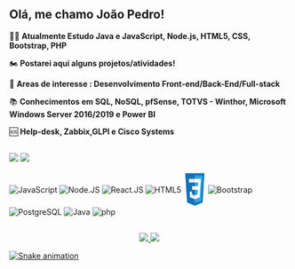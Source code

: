 ## **Olá, me chamo João Pedro!**


👨‍🎓  **Atualmente Estudo Java e JavaScript, Node.js, HTML5, CSS, Bootstrap, PHP** 

🏍   **Postarei aqui alguns projetos/atividades!**

👔  **Areas de interesse : Desenvolvimento Front-end/Back-End/Full-stack**

📚  **Conhecimentos em SQL, NoSQL, pfSense, TOTVS - Winthor, Microsoft Windows Server 2016/2019 e Power BI**

🆘  **Help-desk, Zabbix,GLPI e Cisco Systems**


## 
<div>
  <a href = "mailto:joao_entreprise@hotmail.com"><img  height = "35" src="https://img.shields.io/badge/Microsoft_Outlook-0078D4?style=for-the-badge&logo=microsoft-outlook&logoColor=white"></a>
  <a href=https://www.linkedin.com/in/joao-dev-starter target="_blank"><img  height = "35" src="https://img.shields.io/badge/-LinkedIn-%230077B5?style=for-the-badge&logo=linkedin&logoColor=white" target="_blank"></a> 
</div


##

<div style="display: inline_block"><br>
  	<img align="center" alt="JavaScript" height="40" width="40" src="https://cdn.jsdelivr.net/gh/devicons/devicon/icons/javascript/javascript-original.svg" />
  	<img align="center" alt="Node.JS" height="40" width="40" src="https://cdn.jsdelivr.net/gh/devicons/devicon/icons/nodejs/nodejs-plain-wordmark.svg"/>
  	<img align="center" alt="React.JS" height="40" width="40" src="https://cdn.jsdelivr.net/gh/devicons/devicon/icons/react/react-original-wordmark.svg"/>
  	<img align="center" alt="HTML5" height="40" width="40" src="https://cdn.jsdelivr.net/gh/devicons/devicon/icons/html5/html5-original.svg"/>		
  	<img align="center" alt="CSS" height="60" width="40" src="https://raw.githubusercontent.com/devicons/devicon/master/icons/css3/css3-original.svg">
 	<img align="center" alt="Bootstrap" height="40" width="40" src="https://cdn.jsdelivr.net/gh/devicons/devicon/icons/bootstrap/bootstrap-plain-wordmark.svg"/>
	<img align="center" alt="PostgreSQL" height="40" width="40" src="https://cdn.jsdelivr.net/gh/devicons/devicon/icons/postgresql/postgresql-plain-wordmark.svg"/>
	<img align="center" alt="Java" height="40" width="40" src="https://cdn.jsdelivr.net/gh/devicons/devicon/icons/java/java-original-wordmark.svg"/>
        <img align="center" alt="php" height="60" width="60" src="https://cdn.jsdelivr.net/gh/devicons/devicon/icons/php/php-original.svg">
	 
</div>

##
																																					 
<div align="center">
  <a href="https://github.com/JoaoPDeveloper">
  <img height="160cm" src="https://github-readme-stats.vercel.app/api?username=JoaoPDeveloper&show_icons=true&theme=dark&include_all_commits=true&count_private=true"/>
  <img height="160em" src="https://github-readme-stats.vercel.app/api/top-langs/?username=JoaoPDeveloper&layout=compact&langs_count=7&theme=dark"/>
</div>			
																																			   


																																			   
 ![Snake animation](https://github.com/JoaoPDeveloper/JoaoPDeveloper/blob/output/github-contribution-grid-snake.svg)
